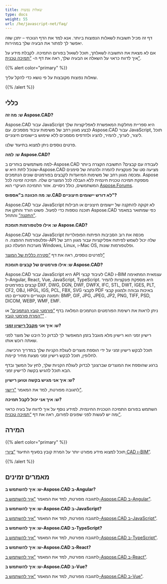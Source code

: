 ```yaml
---
title: שאלות נפוצות
type: docs
weight: 55
url: /he/javascript-net/faq/
---
```


דף זה מכיל תשובות לשאלות הנפוצות ביותר. אנא למד את הדף הנוכחי – יתכן שזה יאפשר לך לפתור את הבעיה שלך במהירות.

אם לא מצאת את התשובה לשאלתך, תוכל לשאול בפורום התמיכה. לקבלת מידע על איך לדווח כראוי על השאלה או הבעיה שלך, ראה את דף ה- [“תמיכה טכנית”](/he/cad/javascript-net/technical-support).

{{% alert color="primary" %}} 

שאלות נפוצות מקובצות על פי נושא כדי להקל עליך.

{{% /alert %}}

## **כללי**
**ש: מה זה Aspose.CAD?**

Aspose.CAD עבור JavaScript היא ספריית מחלקות המאפשרת לאפליקציות שלך לבצע מגוון רחב של משימות עיבוד מסמכים. עם Aspose.CAD עבור JavaScript, תוכל ליצור, לערוך, להמיר, להציג ולהדפיס מסמכים ללא שימוש ביישומים חיצוניים.

פרטים נוספים ניתן למצוא בתיעוד שלנו.

**ש: למה Aspose.CAD?**

למה משתמשים בוחרים ב-Aspose.CAD לעבודה עם קבצים?
התשובה הקצרה ביותר שנוכל לתת היא ש-Aspose.CAD מציעה סט של פונקציות להמרה ולהנחה של סימנים ומכסה מגוון רחב של משימות המיועדות לקבצים בפורמטים שונים הנתמכים.
Aspose מספקת תמיכה טכנית חינמית ללא הגבלה לכל המוצרים שלה.
תמיכה זמינה לכל המשתמשים, כולל ניסויים. אזור התמיכה העיקרי הוא [Aspose.Forums](https://forum.aspose.com/c/cad/19).

**ש: מה הכוונה ב"אספוס.CAD לא דורש יישומים חיצוניים"?**

Aspose.CAD עבור JavaScript לא זקוקה להתקנה של יישומים חיצוניים או חבילות תוכנה נוספות כדי לפעול. פשוט הורד והתקן את Aspose.CAD כפי שמתואר במאמר [”התקנה”](/he/cad/javascript-net/installation/) והתחל.

**ש: אילו פלטפורמות תומכת Aspose.CAD?**

Aspose.CAD עבור JavaScript מכסה את רוב הסביבות הפיתוח הפופולריות ופלטפורמות ההפצה. ה-API שלה יכול לשמש לפיתוח אפליקציות עבור מגוון רחב של מערכות הפעלה כגון Windows, Linux, ו-Mac OS, ופלטפורמות שונות.

לפרטים נוספים, ראה את דף [“סקירה כללית של המוצר”](/he/cad/javascript-net/product-overview/) 

**ש: אילו פורמטים של קבצים תומכת Aspose.CAD?**

Aspose.CAD עבור JavaScript היא API לעיבוד קבצי CAD ו-BIM עצמאית המתאימה ל-Angular, React, Vue, JavaScript, TypeScript. 
היא מספקת פונקציות להמיר קבצים בפורמטים DXF, DWG, DGN, DWF, DWFX, IFC, STL, DWT, IGES, PLT, CF2, OBJ, HPGL, IGS, PCL, FBX, SVG לקבצי PDF באיכות גבוהה ולמגוון קבצי תמונה וקטוריים ורסטריים כמו: BMP, GIF, JPG, JPEG, JP2, PNG, TIFF, PSD, DICOM, WEBP, WMF, EMF.

ניתן לראות את רשימת הפורמטים הנתמכים המלאה בדף [“פורמטי קובץ הנתמכים”](/he/cad/javascript-net/supported-file-formats/) או [“המרת פורמטי קובץ”](/he/cad/javascript-net/converting-file-formats/) .

**ש: איך אני [מקבל רישיון זמני](https://purchase.aspose.com/temporary-license/)?**

רישיון זמני הוא רישיון מלא מוגבל בזמן המאפשר לך לבדוק כל היבט של מוצר לפני שאתה רוכש אותו.

תוכל לבקש רישיון זמני על ידי הוספת מוצרים לעגלת הקניות שלך במדריך הרכישה. לחלופין, תוכל לבקש רישיון זמני מצעת מחיר קיימת.

ברגע שהוספת את המוצרים שברצונך לבדוק לעגלת הקניות שלך, לחץ על המשך ובדף הבא תוכל להגיש בקשה לרישיון זמני.

**ש: איך אני מגיש בקשה וטוען רישיון?**

לתגובה מפורטת, למד את המאמר ["רישוי"](/he/cad/javascript-net/licensing/).

**ש: איך אני יכול לקבל תמיכה?**

השתמש בפורום התמיכה הטכנית החינמית. למידע נוסף על איך לדווח על בעיה כראוי ומה יש לעשות לפני שפונים לפורום, ראה את דף [“תמיכה טכנית”](/he/cad/javascript-net/technical-support).

## **המירה**

{{% alert color="primary" %}} 

תוכל למצוא מידע מפורט יותר על המרת קובץ בסעיף התיעוד [“ציורי CAD ו-BIM”](/he/cad/javascript-net/cad-and-bim-drawings/).

{{% /alert %}}

## **מאמרים זמינים**

**ש: איך להשתמש ב-Aspose.CAD ב-Angular?**

לתגובה מפורטת, למד את המאמר ["איך להשתמש ב-Aspose.CAD ב-Angular"](/he/cad/javascript-net/how-to-use-aspose-cad-in-angular/).

**ש: איך להשתמש ב-Aspose.CAD ב-JavaScript?**

לתגובה מפורטת, למד את המאמר ["איך להשתמש ב-Aspose.CAD ב-JavaScript"](/he/cad/javascript-net/how-to-run-aspose-cad-in-javascript/).

**ש: איך להשתמש ב-Aspose.CAD ב-TypeScript?**

לתגובה מפורטת, למד את המאמר ["איך להשתמש ב-Aspose.CAD ב-TypeScript"](/he/cad/javascript-net/how-to-use-aspose-cad-in-typescript/).

**ש: איך להשתמש ב-Aspose.CAD ב-React?**

לתגובה מפורטת, למד את המאמר ["איך להשתמש ב-Aspose.CAD ב-React"](/he/cad/javascript-net/how-to-use-aspose-cad-in-react/).

**ש: איך להשתמש ב-Aspose.CAD ב-Vue?**

לתגובה מפורטת, למד את המאמר ["איך להשתמש ב-Aspose.CAD ב-Vue"](/he/cad/javascript-net/how-to-use-aspose-cad-in-vue/).
